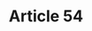 ---
title: "Article 54"
draft: false
exceptions:
- info53j
memberstates:
- SI
score: 3
compensation:
- 
remarks: |
 


link: ""
---